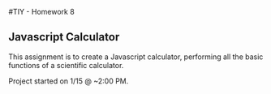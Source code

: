 #TIY - Homework 8
## Javascript Calculator

This assignment is to create a Javascript calculator, performing all the basic functions of a scientific calculator.

Project started on 1/15 @ ~2:00 PM.
